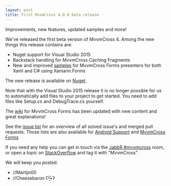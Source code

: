 ```yaml
---
layout: post
title: First MvvmCross 4.0.0 beta release
---
```


Improvements, new features, updated samples and more!

We've released the first beta version of MvvmCross 4.  Among the new things this release contains are:
- Nuget support for Visual Studio 2015
- Backstack handling for MvvmCross Caching Fragments
- New and improved [samples](https://github.com/MvvmCross/MvvmCross-Forms/tree/master/Samples) for MvvmCross Forms presenters for both Xaml and C# using Xamarin.Forms

The new release is available on [Nuget](https://www.nuget.org/packages?q=mvvmcross).

Note that with the Visual Studio 2015 release it is no longer possible for us to automatically add files to your project to get started. You need to add files like Setup.cs and DebugTrace.cs yourself.

The [wiki](https://github.com/MvvmCross/MvvmCross-Forms/wiki) for MvvmCross Forms has been updated with new content and great explanations!

See the [issue list](https://github.com/MvvmCross/MvvmCross/issues?q=milestone%3A4.0.0+is%3Aclosed) for an overview of all solved issue's and merged pull requests.
Those lists are also available for [Android Support](https://github.com/MvvmCross/MvvmCross-AndroidSupport/issues?q=milestone%3A4.0.0+is%3Aclosed) and [MvvmCross Forms](https://github.com/MvvmCross/MvvmCross-Forms/issues?q=milestone%3A4.0.0+is%3Aclosed)

If you need any help you can get in touch via the [JabbR #mvvmcross](https://jabbr.net/#/rooms/mvvmcross) room, or open a topic on [StackOverflow](http://stackoverflow.com/questions/new/mvvmcross) and tag it with "MvvmCross".

We will keep you posted.

- //Martijn00
- //Cheesebaron ʕ•̫͡•ʔ

